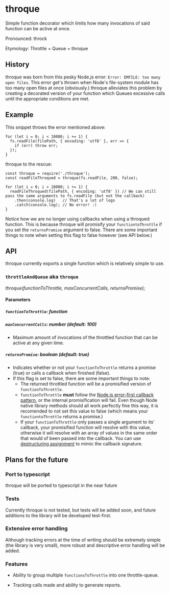 # throque
Simple function decorator which limits how many invocations of said function can be active at once.

Pronounced: throck

Etymology: Throttle + Queue = throque

## History
throque was born from this pesky Node.js error: ``Error: EMFILE: too many open files``. This error get's thrown when Node's file-system module has too many open files at once (obviously.) throque alleviates this problem by creating a decorated version of your function which Queues excessive calls until the appropriate conditions are met.

## Example
This snippet throws the error mentioned above: 
```
for (let i = 0; i < 10000; i += 1) {
  fs.readFile(filePath, { encoding: 'utf8' }, err => {
    if (err) throw err;
  });
}
```

throque to the rescue:

```
const throque = require('./throque');
const readFileThroqued = throque(fs.readFile, 200, false);

for (let i = 0; i < 10000; i += 1) {
  readFileThroqued(filePath, { encoding: 'utf8' }) // We can still pass the same arguments to fs.readFile (but not the callback)
    .then(console.log)   // That's a lot of logs
    .catch(console.log); // No error! :)
}
```

Notice how we are no longer using callbacks when using a throqued function. This is because throque will promisify your ``functiontoThrottle`` if you set the ``returnsPromise`` argument to false. There are some important things to note when setting this flag to false however (see API below.)

## API
throque currently exports a single function which is relatively simple to use.

### ``throttleAndQueue`` aka ``throque``

*throque(functionToThrottle, maxConcurrentCalls, returnsPromise);*

#### Parameters

##### ``functionToThrottle``: function

##### ``maxConcurrentCalls``: number (default: 100)

- Maximum amount of invocations of the throttled function that can be active at any given time.

##### ``returnsPromise``: boolean (default: true)

- Indicates whether or  not your ``functionToThrottle`` returns a promise (true) or calls a callback when finished (false). 
- If this flag is set to false, there are some important things to note:
  - The returned throttled function will be a promisified version of ``functionToThrottle``.
  - ``functionToThrottle`` **must** follow the [Node.js error-first callback pattern](http://fredkschott.com/post/2014/03/understanding-error-first-callbacks-in-node-js/), or the internal promisification will fail. Even though Node native library methods should all work perfectly fine this way, it is recomended to not set this value to false (which means your ``functiontoThrottle`` returns a promise.) 
  - If your ``functionToThrottle`` only passes a single argument to its' callback, your promisified function will resolve with this value, otherwise it will resolve with an array of values in the same order that would of been passed into the callback. You can use [destructuring assignment](https://developer.mozilla.org/en-US/docs/Web/JavaScript/Reference/Operators/Destructuring_assignment) to mimic the callback signature.
  
 ## Plans for the future
 
 ### Port to typescript
 
 throque will be ported to typescript in the near future
 
 ### Tests
 
 Currently throque is not tested, but tests will be added soon, and future additions to the library will be developed test-first.
 
 ### Extensive error handling
 
 Although tracking errors at the time of writing should be extremely simple (the library is very small), more robust and descriptive error handling will be added.
 
 ### Features
 
 - Ability to group multiple ``functionsToThrottle`` into one throttle-queue.
 
 - Tracking calls made and ability to generate reports.
 
